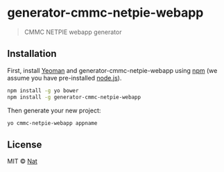 # generator-cmmc-netpie-webapp 
> CMMC NETPIE webapp generator

## Installation

First, install [Yeoman](http://yeoman.io) and generator-cmmc-netpie-webapp using [npm](https://www.npmjs.com/) (we assume you have pre-installed [node.js](https://nodejs.org/)).

```bash
npm install -g yo bower
npm install -g generator-cmmc-netpie-webapp
```

Then generate your new project:

```bash
yo cmmc-netpie-webapp appname
```

## License

MIT © [Nat]()

